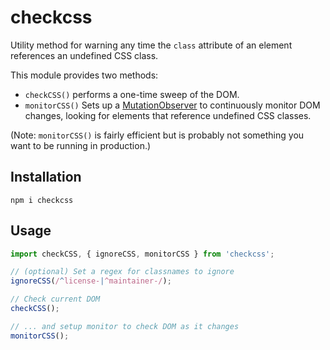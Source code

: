 
# checkcss

Utility method for warning any time the `class` attribute of an element references an undefined CSS class.

This module provides two methods:

* `checkCSS()` performs a one-time sweep of the DOM.
* `monitorCSS()` Sets up a
[MutationObserver](https://developer.mozilla.org/en-US/docs/Web/API/MutationObserver) to continuously monitor DOM changes, looking for elements that reference undefined CSS classes.

(Note: `monitorCSS()` is fairly efficient but is probably not something you want to be
 running in production.)

## Installation

```
npm i checkcss
```

## Usage

```javascript
import checkCSS, { ignoreCSS, monitorCSS } from 'checkcss';

// (optional) Set a regex for classnames to ignore
ignoreCSS(/^license-|^maintainer-/);

// Check current DOM
checkCSS();

// ... and setup monitor to check DOM as it changes
monitorCSS();
```
